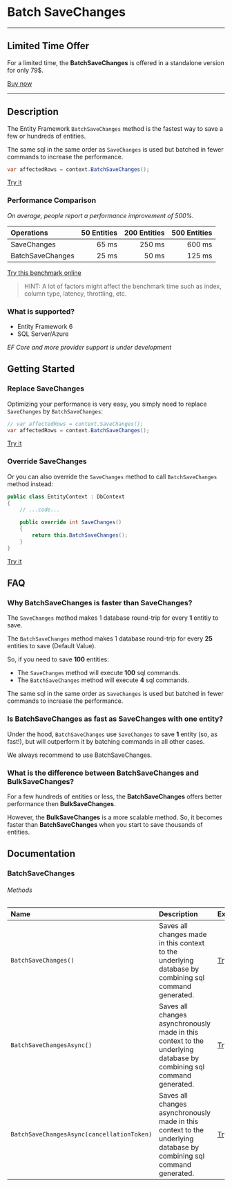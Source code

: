# Batch SaveChanges

---

## Limited Time Offer
For a limited time, the **BatchSaveChanges** is offered in a standalone version for only 79$.

[Buy now](/pricing-limited)

---

## Description

The Entity Framework `BatchSaveChanges` method is the fastest way to save a few or hundreds of entities.

The same sql in the same order as `SaveChanges` is used but batched in fewer commands to increase the performance.

```csharp
var affectedRows = context.BatchSaveChanges();
```
[Try it](https://dotnetfiddle.net/hHLUnp)

### Performance Comparison
_On average, people report a performance improvement of 500%._

| Operations       | 50 Entities  | 200 Entities | 500 Entities |
| :--------------- | -----------: | -----------: | -----------: |
| SaveChanges      | 65 ms        | 250 ms       | 600 ms       |
| BatchSaveChanges | 25 ms        | 50 ms        | 125 ms       |

[Try this benchmark online](https://dotnetfiddle.net/qCVyzm)

> HINT: A lot of factors might affect the benchmark time such as index, column type, latency, throttling, etc.

### What is supported?
- Entity Framework 6
- SQL Server/Azure

_EF Core and more provider support is under development_

## Getting Started

### Replace SaveChanges
Optimizing your performance is very easy, you simply need to replace `SaveChanges` by `BatchSaveChanges`:

```csharp
// var affectedRows = context.SaveChanges();
var affectedRows = context.BatchSaveChanges();
```
[Try it](https://dotnetfiddle.net/8f4foP)

### Override SaveChanges
Or you can also override the `SaveChanges` method to call `BatchSaveChanges` method instead:

```csharp
public class EntityContext : DbContext
{
    // ...code...
    
    public override int SaveChanges()
    {
        return this.BatchSaveChanges();
    }
}
```
[Try it](https://dotnetfiddle.net/I3h9XM)

## FAQ

### Why BatchSaveChanges is faster than SaveChanges?
The `SaveChanges` method makes 1 database round-trip for every **1** entitiy to save.

The `BatchSaveChanges` method makes 1 database round-trip for every **25** entities to save (Default Value).

So, if you need to save **100** entities:
- The `SaveChanges` method will execute **100** sql commands.
- The `BatchSaveChanges` method will execute **4** sql commands.

The same sql in the same order as `SaveChanges` is used but batched in fewer commands to increase the performance.

### Is BatchSaveChanges as fast as SaveChanges with one entity?

Under the hood, `BatchSaveChanges` use `SaveChanges` to save **1** entity (so, as fast!), but will outperform it by batching commands in all other cases.

We always recommend to use BatchSaveChanges.

### What is the difference between BatchSaveChanges and BulkSaveChanges?
For a few hundreds of entities or less, the **BatchSaveChanges** offers better performance then **BulkSaveChanges**.

However, the **BulkSaveChanges** is a more scalable method. So, it becomes faster than **BatchSaveChanges** when you start to save thousands of entities.

## Documentation

### BatchSaveChanges

###### Methods

| Name | Description | Example |
| :--- | :---------- | :------ |
| `BatchSaveChanges()` | Saves all changes made in this context to the underlying database by combining sql command generated. | [Try it](https://dotnetfiddle.net/kCl8oB) |
| `BatchSaveChangesAsync()` | Saves all changes asynchronously made in this context to the underlying database by combining sql command generated. | [Try it](https://dotnetfiddle.net/RF1oec) |
| `BatchSaveChangesAsync(cancellationToken)` | Saves all changes asynchronously made in this context to the underlying database by combining sql command generated. | [Try it](https://dotnetfiddle.net/gYTj7w) |
